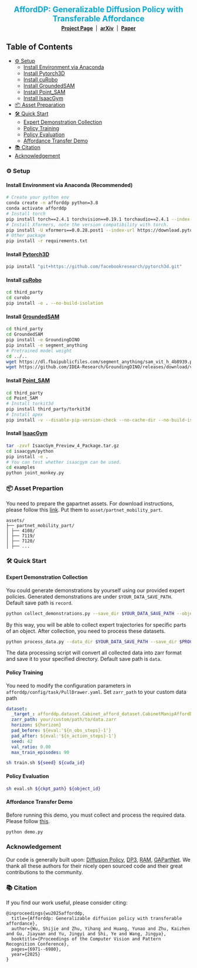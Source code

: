 <h1 style="text-align: center; font-size: 1.5em; margin-bottom: 5px;">
  <a href="https://afforddp.github.io/" style="color:rgb(3, 168, 214); text-decoration: none;">
    AffordDP: Generalizable Diffusion Policy with Transferable Affordance
  </a>
</h1>
<div align="center">
  <a href="https://afforddp.github.io/"><strong>Project Page</strong></a>
  &nbsp;|&nbsp;
  <a href="https://arxiv.org/abs/2412.03142"><strong>arXiv</strong></a>
  &nbsp;|&nbsp;
  <a href="https://openaccess.thecvf.com/content/CVPR2025/html/Wu_AffordDP_Generalizable_Diffusion_Policy_with_Transferable_Affordance_CVPR_2025_paper.html"><strong>Paper</strong></a>
</div>

## Table of Contents
- [⚙️ Setup](#️-setup)
  - [Install Environment via Anaconda](#install-environment-via-anaconda-recommended)
  - [Install Pytorch3D](#install-pytorch3d)
  - [Install cuRobo](#install-curobo)
  - [Install GroundedSAM](#install-groundedsam)
  - [Install Point_SAM](#install-point_sam)
  - [Install IsaacGym](#install-isaacgym)
- [📦 Asset Preparation](#-asset-prepartion)
- [🛠️ Quick Start](#️-quick-start)
  - [Expert Demonstration Collection](#expert-demonstration-collection)
  - [Policy Training](#policy-training)
  - [Policy Evaluation](#policy-evaluation)
  - [Affordance Transfer Demo](#affordance-transfer-demo)
- [📚 Citation](#-citation)
- [Acknowledgement](#acknowledgement)

### ⚙️ Setup

#### Install Environment via Anaconda (Recommended)
```bash
# Create your python env
conda create -n afforddp python=3.8
conda activate afforddp
# Install torch
pip install torch==2.4.1 torchvision==0.19.1 torchaudio==2.4.1 --index-url https://download.pytorch.org/whl/cu118 
# Install Xformers, note the version compatibility with torch.
pip install -U xformers==0.0.28.post1 --index-url https://download.pytorch.org/whl/cu118
# Other package
pip install -r requirements.txt
```

#### Install [Pytorch3D](https://github.com/facebookresearch/pytorch3d/blob/main/INSTALL.md)
```bash
pip install "git+https://github.com/facebookresearch/pytorch3d.git"
```
#### Install [cuRobo](https://curobo.org/get_started/1_install_instructions.html)
```bash
cd third_party
cd curobo
pip install -e . --no-build-isolation
```
#### Install [GroundedSAM](third_party/GroundedSAM/README.md)
```bash
cd third_party
cd GroundedSAM
pip install -e GroundingDINO
pip install -e segment_anything
# Pretrained model weight
cd ../..
wget https://dl.fbaipublicfiles.com/segment_anything/sam_vit_h_4b8939.pth -P assets/ckpts/
wget https://github.com/IDEA-Research/GroundingDINO/releases/download/v0.1.0-alpha/groundingdino_swint_ogc.pth -P assets/ckpts/
```
#### Install [Point_SAM](https://github.com/zyc00/Point-SAM/blob/main/README.md)
```bash
cd third_party
cd Point_SAM
# Install torkit3d
pip install third_party/torkit3d
# Install apex
pip install -v --disable-pip-version-check --no-cache-dir --no-build-isolation --config-settings "--build-option=--cpp_ext" --config-settings "--build-option=--cuda_ext" third_party/apex
```
#### Install [IsaacGym](https://developer.nvidia.com/isaac-gym/download)
```bash
tar -zxvf IsaacGym_Preview_4_Package.tar.gz
cd isaacgym/python
pip install -e .
# You can test whether isaacgym can be used.
cd examples
python joint_monkey.py
```
### 📦 Asset Prepartion
You need to prepare the gapartnet assets. For download instructions, please follow this [link](https://github.com/PKU-EPIC/GAPartNet). Put them to `asset/partnet_mobility_part`.
```text
assets/
├── partnet_mobility_part/
│ ├── 4108/
│ ├── 7119/
│ ├── 7120/
│ ├── ...
```

### 🛠️ Quick Start
#### Expert Demonstration Collection  <a id="expert-demonstration-collection"></a>
You could generate demonstrations by yourself using our provided expert policies. Generated demonstrations are under `$YOUR_DATA_SAVE_PATH`. Default save path is `record`.
```bash
python collect_demonstrations.py --save_dir $YOUR_DATA_SAVE_PATH --object_id $GAPartNet_obj_id --part_id $Manip_Part_id 
```
By this way,  you will be able to collect expert trajectories for specific parts of an object.
After collection, you need to process these datasets. 
```bash
python process_data.py --data_dir $YOUR_DATA_SAVE_PATH --save_dir $PROCESS_DATA_SAVE_PATH 
```
The data processing script will convert all collected data into zarr format and save it to your specified directory. Default save path is `data`.

#### Policy Training
You need to modify the configuration parameters in `afforddp/config/task/PullDrawer.yaml`. Set `zarr_path` to your custom data path
```yaml
dataset:
  _target_: afforddp.dataset.Cabinet_afford_dataset.CabinetManipAffordDataset
  zarr_path: your/custom/path/to/data.zarr
  horizon: ${horizon}
  pad_before: ${eval:'${n_obs_steps}-1'}
  pad_after: ${eval:'${n_action_steps}-1'}
  seed: 42
  val_ratio: 0.00
  max_train_episodes: 90
```
```bash
sh train.sh ${seed} ${cuda_id}
```

#### Policy Evaluation
```bash
sh eval.sh ${ckpt_path} ${object_id}
```
#### Affordance Transfer Demo
Before running this demo, you must collect and process the required data. Please follow [this](#expert-demonstration-collection).
```bash
python demo.py
```
### Acknowledgement
Our code is generally built upon: [Diffusion Policy](https://github.com/real-stanford/diffusion_policy), [DP3](https://github.com/YanjieZe/3D-Diffusion-Policy), [RAM](https://github.com/yxKryptonite/RAM_code), [GAPartNet](https://github.com/PKU-EPIC/GAPartNet).  We thank all these authors for their nicely open sourced code and their great contributions to the community.

### 📚 Citation

If you find our work useful, please consider citing:
```
@inproceedings{wu2025afforddp,
  title={Afforddp: Generalizable diffusion policy with transferable affordance},
  author={Wu, Shijie and Zhu, Yihang and Huang, Yunao and Zhu, Kaizhen and Gu, Jiayuan and Yu, Jingyi and Shi, Ye and Wang, Jingya},
  booktitle={Proceedings of the Computer Vision and Pattern Recognition Conference},
  pages={6971--6980},
  year={2025}
}
```


